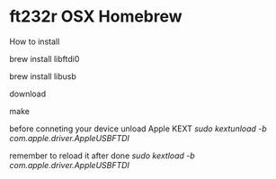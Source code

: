 # ft232r OSX Homebrew
How to install

brew install libftdi0

brew install libusb

download

make

before conneting your device unload Apple KEXT
*sudo kextunload -b  com.apple.driver.AppleUSBFTDI*

remember to reload it after done 
*sudo kextload -b com.apple.driver.AppleUSBFTDI*
